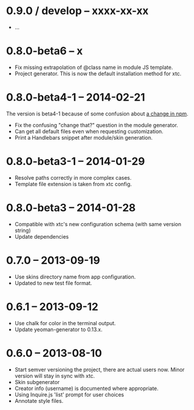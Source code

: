 
# 0.9.0 / develop – xxxx-xx-xx
- ...

# 0.8.0-beta6 – x
- Fix missing extrapolation of @class name in module JS template.
- Project generator. This is now the default installation method for xtc.

# 0.8.0-beta4-1 – 2014-02-21
The version is beta4-1 because of some confusion about [a change in npm](https://github.com/npm/npmjs.org/issues/148#issuecomment-35686492).

- Fix the confusing "change that?" question in the module generator.
- Can get all default files even when requesting customization.
- Print a Handlebars snippet after module/skin generation.

# 0.8.0-beta3-1 – 2014-01-29
- Resolve paths correctly in more complex cases.
- Template file extension is taken from xtc config.

# 0.8.0-beta3 – 2014-01-28
- Compatible with xtc's new configuration schema (with same version string)
- Update dependencies

# 0.7.0 – 2013-09-19
- Use skins directory name from app configuration.
- Updated to new test file format.

# 0.6.1 – 2013-09-12
- Use chalk for color in the terminal output.
- Update yeoman-generator to 0.13.x.

# 0.6.0 – 2013-08-10
- Start semver versioning the project, there are actual users now. Minor version will stay in sync with xtc.
- Skin subgenerator
- Creator info (username) is documented where appropriate.
- Using Inquire.js 'list' prompt for user choices
- Annotate style files.